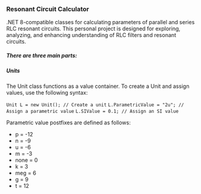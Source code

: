 <h3>Resonant Circuit Calculator</h3>
<p>.NET 8-compatible classes for calculating parameters of parallel and series RLC resonant circuits. This personal project is designed for exploring, analyzing, and enhancing understanding of RLC filters and resonant circuits.</p>
<h5>There are three main parts:</h5>
<h5>Units</h5>

<p>The Unit class functions as a value container. To create a Unit and assign values, use the following syntax:</p>

<code>Unit L = new Unit();  // Create a unit</code>
<code>L.ParametricValue = "2u";  // Assign a parametric value</code>
<code>L.SIValue = 0.1;  // Assign an SI value</code>

<p>Parametric value postfixes are defined as follows:</p>

<ul>
  <li>p = -12</li>
  <li>n = -9</li>
  <li>u = -6</li>
  <li>m = -3</li>
  <li>none = 0</li>
  <li>k = 3</li>
  <li>meg = 6</li>
  <li>g = 9</li>
  <li>t = 12</li>
</ul>
